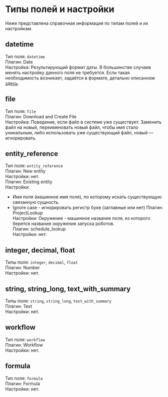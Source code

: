 # Типы полей и настройки

Ниже представлена справочная информация по типам полей и их настройкам.

## datetime

Тип поля: `datetime`\
Плагин: Date\
Настройка: Результирующий формат даты. В большинстве случаев  менять настройку данного поля  не требуется. Если такая необходимость возникает, задаётся в формате, детально описанном [здесь](https://www.php.net/manual/datetime.format.php#refsect1-datetime.format-parameters).


## file

Тип поля: `file`\
Плагин: Download and Create File\
Настройка: Поведение, если файл в системе уже существует. Заменить файл на новый, переименовать новый файл, чтобы имя стало уникальным, либо использовать уже существующий файл, новый — игнорировать.


## entity_reference

Тип поля: `entity_reference`\
Плагин: New entity\
Настройки: нет.\
Плагин: Existing entity\
Настройки:
- Имя поля (машинное имя поля), по которому искать существующую связанную сущность.
- Ignore case - игнорировать регистр букв (заглавные или нет)
Плагин: ProjectLookup\
Настройки: Окружение - машинное название поля, из которого берется название окружения запуска роботов.\
Плагин: schedule_lookup\
Настройки: нет.


## integer, decimal, float

Типы поля: `integer`, `decimal`, `float`\
Плагин: Number\
Настройки: нет.

## string, string_long, text_with_summary

Типы поля: `string`, `string_long`, `text_with_summary`\
Плагин: Text\
Настройки: нет.

## workflow
Тип поля: `workflow`\
Плагин: Workflow\
Настройки: нет.

## formula
Тип поля: `formula`\
Плагин: Formula\
Настройки: нет.
